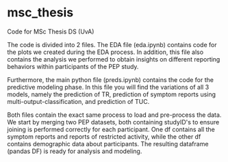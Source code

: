 # msc_thesis
Code for MSc Thesis DS (UvA)

The code is divided into 2 files. The EDA file (eda.ipynb) contains code for the plots we created during the EDA process. In addition, this file also contains the analysis we performed to obtain insights on different reporting behaviors within participants of the PEP study. 

Furthermore, the main python file (preds.ipynb) contains the code for the predictive modeling phase. In this file you will find the variations of all 3 models, namely the prediction of TR, prediction of symptom reports using multi-output-classification, and prediction of TUC. 

Both files contain the exact same process to load and pre-process the data. We start by merging two PEP datasets, both containing studyID's to ensure joining is performed correctly for each participant. One df contains all the symptom reports and reports of restricted activity, while the other df contains demographic data about participants. The resulting dataframe (pandas DF) is ready for analysis and modeling. 
